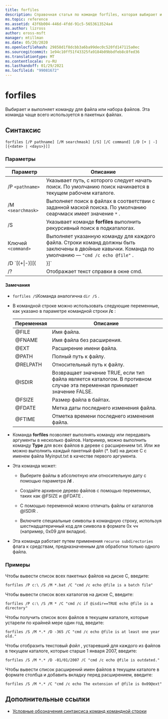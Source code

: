 ```yaml
---
title: forfiles
description: Справочная статья по команде forfiles, которая выбирает и выполняет команду для файла или набора файлов.
ms.topic: reference
ms.assetid: 43f6b004-446d-4fdd-91c5-5653613524a4
ms.author: lizross
author: eross-msft
manager: mtillman
ms.date: 05/20/2020
ms.openlocfilehash: 29858d1f8dcbb3a6ba99dec0c520fd147115a0ec
ms.sourcegitcommit: 1e94c10ff51f43325fa9184b09bbdfeb8c8fed36
ms.translationtype: MT
ms.contentlocale: ru-RU
ms.lasthandoff: 01/29/2021
ms.locfileid: "99081672"
---
```

# <a name="forfiles"></a>forfiles

Выбирает и выполняет команду для файла или набора файлов. Эта команда чаще всего используется в пакетных файлах.

## <a name="syntax"></a>Синтаксис

```
forfiles [/P pathname] [/M searchmask] [/S] [/C command] [/D [+ | -] [{<date> | <days>}]]
```

### <a name="parameters"></a>Параметры

| Параметр | Описание |
| --------- | ----------- |
| /P `<pathname>` | Указывает путь, с которого следует начать поиск. По умолчанию поиск начинается в текущем рабочем каталоге. |
| /M `<searchmask>` | Выполняет поиск в файлах в соответствии с заданной маской поиска. По умолчанию сеарчмаск имеет значение `*` . |
| /S | Указывает команде **forfiles** выполнить рекурсивный поиск в подкаталогах. |
| Ключей `<command>` | Выполняет указанную команду для каждого файла. Строки команд должны быть заключены в двойные кавычки. Команда по умолчанию — `"cmd /c echo @file"` . |
| /D `[{+\|-}][{<date> | <days>}]` | Выбирает файлы с датой последнего изменения в течение заданного промежутка времени:<ul><li>Выбирает файлы с датой последнего изменения позже или равным () **+** или ранее или равной ( **-** ) указанной даты, где *Дата* соответствует формату mm/дд/гггг.</li><li>Выбирает файлы с датой последнего изменения позже или равным ( **+** ) текущей датой плюс указанное число дней, а также до или менее ( **-** ) текущей датой минус указанное число дней.</li><li>Допустимые значения *дней* включают любое число в диапазоне от 0 до 32768. Если знак не указан, **+** по умолчанию используется.</li></ul> |
| /? | Отображает текст справки в окне cmd. |

#### <a name="remarks"></a>Замечания

- `forfiles /S`Команда аналогична `dir /S` .

- В командной строке можно использовать следующие переменные, как указано в параметре командной строки **/c** :

    | Переменная | Описание |
    | -------- | ----------- |
    | @FILE | Имя файла. |
    | @FNAME | Имя файла без расширения. |
    | @EXT | Расширение имени файла. |
    | @PATH | Полный путь к файлу. |
    | @RELPATH | Относительный путь к файлу. |
    | @ISDIR | Возвращает значение TRUE, если тип файла является каталогом. В противном случае эта переменная принимает значение FALSE. |
    | @FSIZE | Размер файла в байтах. |
    | @FDATE | Метка даты последнего изменения файла. |
    | @FTIME | Отметка времени последнего изменения файла. |

- Команда **forfiles** позволяет выполнять команду или передавать аргументы в несколько файлов. Например, можно выполнить команду **Type** для всех файлов в дереве с расширением txt. Или же можно выполнить каждый пакетный файл (*. bat) на диске C с именем файла Myinput.txt в качестве первого аргумента.

- Эта команда может:

    - Выберите файлы в абсолютную или относительную дату с помощью параметра **/d** .

    - Создайте архивное дерево файлов с помощью переменных, таких как @FSIZE и @FDATE .

    - С помощью переменной можно отличать файлы от каталогов @ISDIR .

    - Включите специальные символы в командную строку, используя шестнадцатеричный код для символа в формате 0x *чч* (например, 0x09 для вкладки).

- Эта команда работает путем применения `recurse subdirectories` флага к средствам, предназначенным для обработки только одного файла.

### <a name="examples"></a>Примеры

Чтобы вывести список всех пакетных файлов на диске C, введите:

```
forfiles /P c:\ /S /M *.bat /C "cmd /c echo @file is a batch file"
```

Чтобы вывести список всех каталогов на диске C, введите:

```
forfiles /P c:\ /S /M * /C "cmd /c if @isdir==TRUE echo @file is a directory"
```

Чтобы получить список всех файлов в текущем каталоге, которые устарели по крайней мере один год, введите:

```
forfiles /S /M *.* /D -365 /C "cmd /c echo @file is at least one year old."
```

Чтобы отобразить текстовый *файл* , устаревший для каждого из файлов в текущем каталоге, которые старше 1 января 2007, введите:

```
forfiles /S /M *.* /D -01/01/2007 /C "cmd /c echo @file is outdated."
```

Чтобы вывести список расширений имен файлов в текущем каталоге в формате столбца и добавить вкладку перед расширением, введите:

```
forfiles /S /M *.* /C "cmd /c echo The extension of @file is 0x09@ext"
```

## <a name="additional-references"></a>Дополнительные ссылки

- [Условные обозначения синтаксиса команд командной строки](command-line-syntax-key.md)
